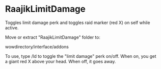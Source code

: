 # RaajikLimitDamage
 Toggles limit damage perk and toggles raid marker (red X) on self while active.

 Move or extract "RaajikLimitDamage" folder to:
 
 wowdirectory/interface/addons

 To use, type /ld to toggle the "limit damage" perk on/off. When on, you get a giant red X above your head. When off, it goes away.
